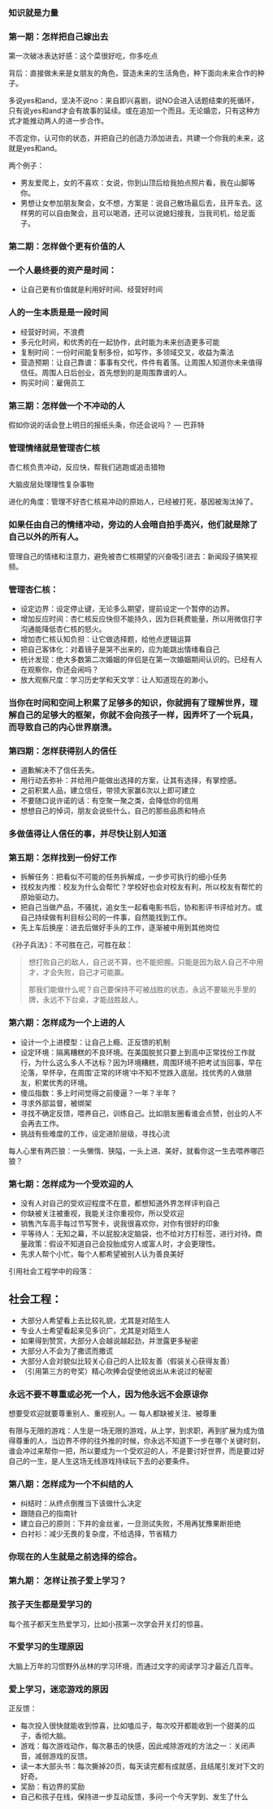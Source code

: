 ### 知识就是力量

### 第一期：怎样把自己嫁出去

第一次破冰表达好感：这个菜很好吃，你多吃点

背后：直接做未来是女朋友的角色，营造未来的生活角色，种下面向未来合作的种子。

多说yes和and，坚决不说no：来自即兴喜剧，说NO会进入话题结束的死循环，只有说yes和and才会有故事的延续。或在追加一个而且。无论婚恋，只有这种方式才能推动两人的进一步合作。

不否定你，认可你的状态，并把自己的创造力添加进去，共建一个你我的未来，这就是yes和and。

两个例子：

- 男友爱爬上，女的不喜欢：女说，你到山顶后给我拍点照片看，我在山脚等你。
- 男想让女参加朋友聚会，女不想，方案是：说自己散场最后去，且开车去。这样男的可以自由聚会，且可以喝酒，还可以说媳妇接我，当我司机，给足面子。



### 第二期：怎样做个更有价值的人

### 一个人最终要的资产是时间：

- 让自己更有价值就是利用好时间、经营好时间

### 人的一生本质是是一段时间

- 经营好时间，不浪费
- 多元化时间，和优秀的在一起协作，此时能为未来创造更多可能
- 复制时间：一份时间能复制多份，如写作，多领域交叉，收益为乘法
- 营造预期：让自己靠谱：事事有交代，件件有着落。让周围人知道你未来值得信任。周围人日后创业，首先想到的是周围靠谱的人。
- 购买时间：雇佣员工



### 第三期：怎样做一个不冲动的人

假如你说的话会登上明日的报纸头条，你还会说吗？ — 巴菲特

### 管理情绪就是管理杏仁核

杏仁核负责冲动，反应快，帮我们逃跑或追击猎物

大脑皮层处理理性复杂事物

进化的角度：管理不好杏仁核易冲动的原始人，已经被打死，基因被淘汰掉了。

### 如果任由自己的情绪冲动，旁边的人会暗自拍手高兴，他们就是除了自己以外的所有人。

管理自己的情绪和注意力，避免被杏仁核期望的兴奋吸引进去：新闻段子搞笑视频。

### 管理杏仁核：

- 设定边界：设定停止键，无论多么期望，提前设定一个暂停的边界。
- 增加反应时间：杏仁核反应快但不能持久，因为巨耗费能量，所以用微信打字沟通能降低杏仁核的怒火。
- 增加杏仁核认知负担：让它做选择题，给他点逻辑运算
- 把自己客体化：对着镜子是哭不出来的，应为能跳出情绪看自己
- 统计发现：绝大多数第二次婚姻的伴侣是在第一次婚姻期间认识的。已经有人在观察你，你还会闹吗？
- 放大观察尺度：学习历史学和天文学：让人知道现在的渺小。

### 当你在时间和空间上积累了足够多的知识，你就拥有了理解世界，理解自己的足够大的框架，你就不会向孩子一样，因弄坏了一个玩具，而导致自己的内心世界崩溃。



### 第四期：怎样获得别人的信任

- 道歉解决不了信任丢失。
- 用行动去弥补：并给用户能做出选择的方案，让其有选择，有掌控感。
-  之前积累人品，建立信任，带领大家赢6次以上即可建立
- 不要随口说许诺的话：有空聚一聚之类，会降低你的信用
- 想想自己的悼词，朋友会说些什么，自己的那些品质和特点

### 多做值得让人信任的事，并尽快让别人知道



### 第五期：怎样找到一份好工作

- 拆解任务：把看似不可能的任务拆解成，一步步可执行的细小任务
- 找校友内推：校友为什么会帮忙？学校好也会对校友有利，所以校友有帮忙的原始驱动力。
- 把自己当做产品，不骚扰，追女生一起看电影书后，协和影评书评给对方。或自己持续做有利目标公司的一件事，自然能找到工作。
- 先上车后换座：进去后做好手头的工作，逐渐被中用到其他岗位

《孙子兵法》：不可胜在己，可胜在敌：

> 想打败自己的敌人，自己说不算，也不能把握。只能是因为敌人自己不中用才，才会失败，自己才可能赢。
>
> 那我们能做什么呢？自己要保持不可被战胜的状态，永远不要输光手里的牌，永远不下台桌，才能战胜敌人。



### 第六期：怎样成为一个上进的人

- 设计一个上进模型：让自己上瘾、正反馈的机制
- 设定环境：隔离糟糕的不良环境。在美国脱贫只要上到高中正常找份工作就行，为什么这么多人不达标？因为环境糟糕，周围环境不把考试当回事，早在沦落，早怀孕，在周围‘正常的环境’中不知不觉跌入底层。找优秀的人做朋友，积累优秀的环境。
- 傻瓜指数：多上时间觉得之前傻逼？一年？半年？
- 寻求外部监督，被绑架
- 寻找不确定反馈，喂养自己，训练自己。比如朋友圈看谁会点赞，创业的人不会再去工作。
- 挑战有些难度的工作，设定进阶层级，寻找心流

每人心里有两匹狼：一头懒惰、狭隘，一头上进、美好，就看你这一生去喂养哪匹狼？



### 第七期：怎样成为一个受欢迎的人

- 没有人对自己的受欢迎程度不在意，都想知道外界怎样评判自己
- 你缺被关注被重视，我能关注你重视你，所以受欢迎
- 销售汽车高手每过节写贺卡，说我很喜欢你，对你有很好的印象
- 平等待人：无知之幕，不以屁股决定脑袋，也不给对方打标签，进行对待。商量政策：假设不知道自己会投胎成穷人或富人时，才会更理性。
- 先求人帮个小忙，每个人都希望被别人认为善良美好

引用社会工程学中的段落：

## 社会工程：

- 大部分人希望看上去比较礼貌，尤其是对陌生人
- 专业人士希望看起来见多识广，尤其是对陌生人
- 如果得到赞赏，大部分人会越说越起劲，并泄露更多秘密
- 大部分人不会为了撒谎而撒谎
- 大部分人会对貌似比较关心自己的人比较友善（假装关心获得友善）
- （引用第三方的夸奖）精心吹捧会促使他说出从未说过的秘密

### 永远不要不尊重或必死一个人，因为他永远不会原谅你

想要受欢迎就要尊重别人、重视别人。— 每人都缺被关注、被尊重

有限与无限的游戏：人生是一场无限的游戏，从上学，到求职，再到扩展为成为值得尊重的人，当边界不停的往外推的时候，你永远不知道下一步在哪个关键时刻，谁会冲过来帮你一把，所以要成为一个受欢迎的人，不是要讨好世界，而是要过好自己的一生，是人生这场无线游戏持续玩下去的必要条件。



### 第八期：怎样成为一个不纠结的人

- 纠结时：从终点倒推当下该做什么决定
- 跟随自己的指南针
- 建立自己的原则：下井的金丝雀，一旦测试失败，不用再犹豫果断拒绝
- 白衬衫：减少无畏的复杂度，不给选择，节省精力

### 你现在的人生就是之前选择的综合。



### 第九期： 怎样让孩子爱上学习？

### 孩子天生都是爱学习的

每个孩子都天生热爱学习，比如小孩第一次学会开关灯的惊喜。

### 不爱学习的生理原因

大脑上万年的习惯野外丛林的学习环境，而通过文字的阅读学习才最近几百年。

### 爱上学习，迷恋游戏的原因

正反馈：

- 每次投入很快就能收到惊喜，比如嗑瓜子，每次咬开都能收到一个甜美的瓜子，香彻大脑。
- 游戏：每次游戏动作，每次暴击的快感，因此戒除游戏的方法之一：关闭声音，减弱游戏的反馈。
- 读一本大部头书：每次撕掉20页，每天读完都有成就感，且结尾引发对下文的好奇。
- 奖励：有边界的奖励
- 自己和孩子在线，保持进一步互动反馈，多问一个今天学到、发生了什么
